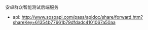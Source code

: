 安卓群众智能测试后端服务
- api: http://www.sosoapi.com/pass/apidoc/share/forward.htm?shareKey=61354b77661b79dfdadc4101067a50aa